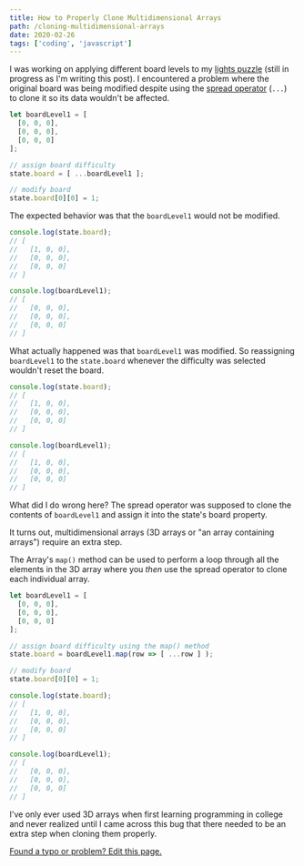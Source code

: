 ```yaml
---
title: How to Properly Clone Multidimensional Arrays
path: /cloning-multidimensional-arrays
date: 2020-02-26
tags: ['coding', 'javascript']
---
```


I was working on applying different board levels to my [lights puzzle](https://github.com/Dana94/lights-puzzle) (still in progress as I'm writing this post). I encountered a problem where the original board was being modified despite using the [spread operator](https://developer.mozilla.org/en-US/docs/Web/JavaScript/Reference/Operators/Spread_syntax) (`...`) to clone it so its data wouldn't be affected.

```js
let boardLevel1 = [
  [0, 0, 0],
  [0, 0, 0],
  [0, 0, 0]
];

// assign board difficulty
state.board = [ ...boardLevel1 ];

// modify board
state.board[0][0] = 1;
```

The expected behavior was that the `boardLevel1` would not be modified.
```js
console.log(state.board);
// [
//   [1, 0, 0],
//   [0, 0, 0],
//   [0, 0, 0]
// ]

console.log(boardLevel1);
// [
//   [0, 0, 0],
//   [0, 0, 0],
//   [0, 0, 0]
// ]
```

What actually happened was that `boardLevel1` was modified. So reassigning `boardLevel1` to the `state.board` whenever the difficulty was selected wouldn't reset the board.

```js
console.log(state.board);
// [
//   [1, 0, 0],
//   [0, 0, 0],
//   [0, 0, 0]
// ]

console.log(boardLevel1);
// [
//   [1, 0, 0],
//   [0, 0, 0],
//   [0, 0, 0]
// ]
```

What did I do wrong here? The spread operator was supposed to clone the contents of `boardLevel1` and assign it into the state's board property.

It turns out, multidimensional arrays (3D arrays or "an array containing arrays") require an extra step.

The Array's `map()` method can be used to perform a loop through all the elements in the 3D array where you _then_ use the spread operator to clone each individual array.

```js
let boardLevel1 = [
  [0, 0, 0],
  [0, 0, 0],
  [0, 0, 0]
];

// assign board difficulty using the map() method
state.board = boardLevel1.map(row => [ ...row ] );

// modify board
state.board[0][0] = 1;
```

```js
console.log(state.board);
// [
//   [1, 0, 0],
//   [0, 0, 0],
//   [0, 0, 0]
// ]

console.log(boardLevel1);
// [
//   [0, 0, 0],
//   [0, 0, 0],
//   [0, 0, 0]
// ]
```

I've only ever used 3D arrays when first learning programming in college and never realized until I came across this bug that there needed to be an extra step when cloning them properly.

[Found a typo or problem? Edit this page.](https://github.com/Dana94/website/blob/master/blog/2020-02-26-cloning-multidimensional-arrays.md)
